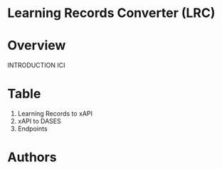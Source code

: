 # Learning Records Converter (LRC)

# Overview
INTRODUCTION ICI

# Table
1. Learning Records to xAPI
2. xAPI to DASES
3. Endpoints

# Authors
